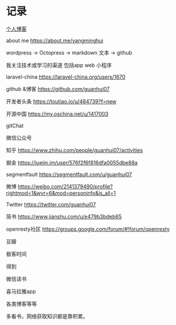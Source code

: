 # 记录

[个人博客](https://guanhui07.github.io/blog/)

about me https://about.me/yangminghui

wordpress -> Octopress -> markdown 文本 -> github

我关注技术或学习的渠道 包括app  web 小程序

laravel-china https://laravel-china.org/users/1670

github &博客  https://github.com/guanhui07

开发者头条 https://toutiao.io/u/484739?f=new

开源中国  https://my.oschina.net/u/1417003

gitChat

微信公众号

知乎 https://www.zhihu.com/people/guanhui07/activities

掘金 https://juejin.im/user/576f2f6f816dfa0055dbe88a

segmentfault https://segmentfault.com/u/guanhui07

微博  https://weibo.com/2141379490/profile?rightmod=1&wvr=6&mod=personinfo&is_all=1

Twitter  https://twitter.com/guanhui07

简书 https://www.jianshu.com/u/e479b3bdeb65

openresty社区 https://groups.google.com/forum/#!forum/openresty

豆瓣

极客时间

得到

微信读书


喜马拉雅app

各类博客等等 


多看书，网络获取知识都是靠积累。
